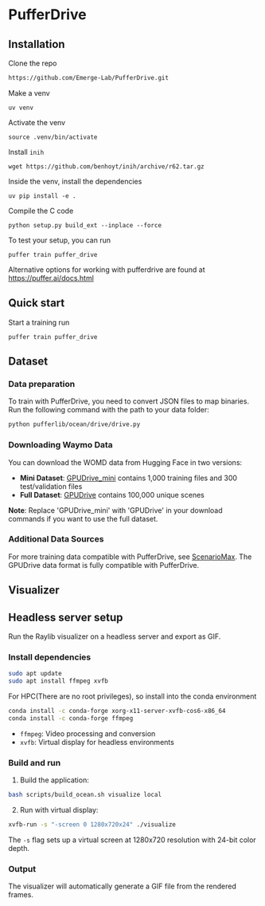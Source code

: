 # PufferDrive


## Installation

Clone the repo
```bash
https://github.com/Emerge-Lab/PufferDrive.git
```

Make a venv
```
uv venv
```

Activate the venv
```
source .venv/bin/activate
```

Install `inih`

```
wget https://github.com/benhoyt/inih/archive/r62.tar.gz
```

Inside the venv, install the dependencies
```
uv pip install -e .
```

Compile the C code
```
python setup.py build_ext --inplace --force
```

To test your setup, you can run
```
puffer train puffer_drive
```

Alternative options for working with pufferdrive are found at https://puffer.ai/docs.html


## Quick start

Start a training run
```
puffer train puffer_drive
```

## Dataset

### Data preparation

To train with PufferDrive, you need to convert JSON files to map binaries. Run the following command with the path to your data folder:

```bash
python pufferlib/ocean/drive/drive.py
```

### Downloading Waymo Data

You can download the WOMD data from Hugging Face in two versions:

- **Mini Dataset**: [GPUDrive_mini](https://huggingface.co/datasets/EMERGE-lab/GPUDrive_mini) contains 1,000 training files and 300 test/validation files
- **Full Dataset**: [GPUDrive](https://huggingface.co/datasets/EMERGE-lab/GPUDrive) contains 100,000 unique scenes

**Note**: Replace 'GPUDrive_mini' with 'GPUDrive' in your download commands if you want to use the full dataset.

### Additional Data Sources

For more training data compatible with PufferDrive, see [ScenarioMax](https://github.com/valeoai/ScenarioMax). The GPUDrive data format is fully compatible with PufferDrive.

## Visualizer

## Headless server setup

Run the Raylib visualizer on a headless server and export as GIF.

### Install dependencies

```bash
sudo apt update
sudo apt install ffmpeg xvfb
```

For HPC(There are no root privileges), so install into the conda environment
```bash
conda install -c conda-forge xorg-x11-server-xvfb-cos6-x86_64
conda install -c conda-forge ffmpeg
```

- `ffmpeg`: Video processing and conversion
- `xvfb`: Virtual display for headless environments

### Build and run

1. Build the application:
```bash
bash scripts/build_ocean.sh visualize local
```

2. Run with virtual display:
```bash
xvfb-run -s "-screen 0 1280x720x24" ./visualize
```

The `-s` flag sets up a virtual screen at 1280x720 resolution with 24-bit color depth.

### Output

The visualizer will automatically generate a GIF file from the rendered frames.
